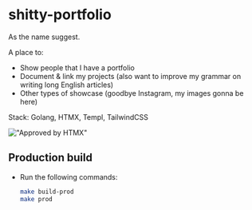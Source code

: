 # shitty-portfolio

As the name suggest.

A place to:

- Show people that I have a portfolio
- Document & link my projects (also want to improve my grammar on writing long English articles)
- Other types of showcase (goodbye Instagram, my images gonna be here)

Stack: Golang, HTMX, Templ, TailwindCSS

!["Approved by HTMX"](/internal/static/imgs/htmx-banner.png)

## Production build

- Run the following commands:

    ```bash
    make build-prod
    make prod
    ```
